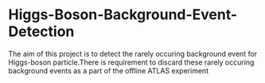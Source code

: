 # Higgs-Boson-Background-Event-Detection
The aim of this project is to detect the rarely occuring background event  for Higgs-boson particle.There is requirement to discard these rarely occuring background events as a part of the  offline ATLAS experiment
